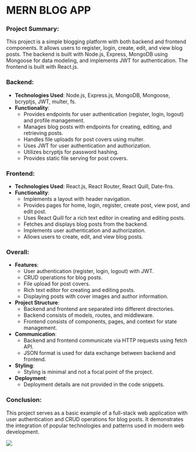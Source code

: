 # MERN BLOG APP

### Project Summary:
This project is a simple blogging platform with both backend and frontend components. It allows users to register, login, create, edit, and view blog posts. The backend is built with Node.js, Express, MongoDB using Mongoose for data modeling, and implements JWT for authentication. The frontend is built with React.js.

### Backend:
- **Technologies Used**: Node.js, Express.js, MongoDB, Mongoose, bcryptjs, JWT, multer, fs.
- **Functionality**:
  - Provides endpoints for user authentication (register, login, logout) and profile management.
  - Manages blog posts with endpoints for creating, editing, and retrieving posts.
  - Handles file uploads for post covers using multer.
  - Uses JWT for user authentication and authorization.
  - Utilizes bcryptjs for password hashing.
  - Provides static file serving for post covers.

### Frontend:
- **Technologies Used**: React.js, React Router, React Quill, Date-fns.
- **Functionality**:
  - Implements a layout with header navigation.
  - Provides pages for home, login, register, create post, view post, and edit post.
  - Uses React Quill for a rich text editor in creating and editing posts.
  - Fetches and displays blog posts from the backend.
  - Implements user authentication and authorization.
  - Allows users to create, edit, and view blog posts.

### Overall:
- **Features**:
  - User authentication (register, login, logout) with JWT.
  - CRUD operations for blog posts.
  - File upload for post covers.
  - Rich text editor for creating and editing posts.
  - Displaying posts with cover images and author information.
- **Project Structure**:
  - Backend and frontend are separated into different directories.
  - Backend consists of models, routes, and middleware.
  - Frontend consists of components, pages, and context for state management.
- **Communication**:
  - Backend and frontend communicate via HTTP requests using fetch API.
  - JSON format is used for data exchange between backend and frontend.
- **Styling**:
  - Styling is minimal and not a focal point of the project.
- **Deployment**:
  - Deployment details are not provided in the code snippets.

### Conclusion:
This project serves as a basic example of a full-stack web application with user authentication and CRUD operations for blog posts. It demonstrates the integration of popular technologies and patterns used in modern web development.

![](blog.gif)



